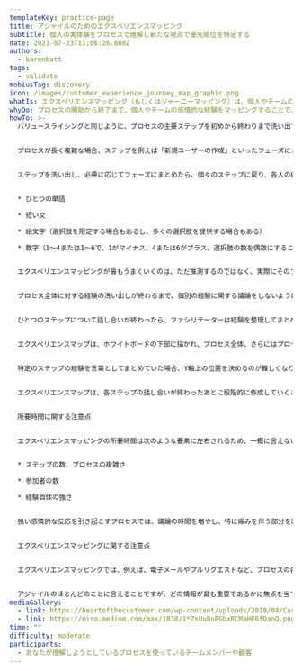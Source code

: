 ```yaml
---
templateKey: practice-page
title: アジャイルのためのエクスペリエンスマッピング
subtitle: 個人の実体験をプロセスで理解し新たな視点で優先順位を特定する
date: 2021-07-23T11:06:26.808Z
authors:
  - karenbatt
tags:
  - validate
mobiusTag: discovery
icon: /images/customer_experience_journey_map_graphic.png
whatIs: エクスペリエンスマッピング（もしくはジャーニーマッピング）は、個人やチームの視点から、プロセスの各段階や特定の重要なステップにおける感情的な反応（思考や感情）に焦点を当て、プロセスとその中で誰かが歩む旅をグラフィカルに表現するために使用します。この手法は、UXデザインにおいて、潜在的な顧客体験を評価するための仮想シナリオに多用されています。また、アジャイルプロジェクトにおいても、既存のプロセスを実際に使用する人々やチームを巻き込む際に、多くの価値を発揮します。
whyDo: プロセスの開始から終了まで、個人やチームの感情的な経験をマッピングすることで、対処すべきリスク領域や痛みのポイントを特定できるようになります。優先順位を評価する際に役立つ情報を提供したり、誤った前提を明らかにすることも可能になります。また、機会を特定するのにも役立ちます。このプラクティスが作成するマップにより、アジャイルチームと利害関係者は、プロセス体験の質を向上させるために具体的にどのようなことに取り組む必要があるのかを一目で確認できるようになり、部門を超えた連携と集中が強化されます。また、優先順位付けと意思決定に重要な情報を提供します。
howTo: >-
  バリュースライシングと同じように、プロセスの主要ステップを初めから終わりまで洗い出すことから始めます。


  プロセスが長く複雑な場合、ステップを例えば「新規ユーザーの作成」といったフェーズにまとめると役立つことがあります。バリュースライシングやイベントストーミングのプラクティスでも行われる方法です。フェーズを作成することで、ウォーク・ザ・ウォールやスプリントレビューのような活動に直接参加していない人でもマップを理解しやすくなります。また、このプラクティスをいくつかのセッションに分割して実践することが簡単にできるようになります。


  ステップを洗い出し、必要に応じてフェーズにまとめたら、個々のステップに戻り、各人の経験（感情的な反応、つまり思考や感情）を洗い出します。経験を表現する方法は様々あります。適切な方法はプロセス、関与する人の数、このプラクティスが行われている文化や状況、プロセスが個人やチームメンバーにとってどの程度問題があるかなどに応じて異なります。:


  * ひとつの単語

  * 短い文

  * 絵文字（選択肢を限定する場合もあるし、多くの選択肢を提供する場合もある）

  * 数字（1～4または1～6で、1がマイナス、4または6がプラス。選択肢の数を偶数にすることで、肯定的と否定的のどちらかを選択してもらうことができる）


  エクスペリエンスマッピングが最もうまくいくのは、ただ推測するのではなく、実際にそのプロセスを使用している人たちに参加してもらったときです。アジャイルを効果的に実践するためにはバイアスを取り除くことが本当に重要です。開発チームに自分たちのソリューションを使っている人がどう感じるかを聞いても、正確な評価が得られるとは限りません。


  プロセス全体に対する経験の洗い出しが終わるまで、個別の経験に関する議論をしないようにしましょう。洗い出しが終わったあとに短い休憩を取ると良いです。その後は洗い出した経験を見直します。マッピングしたプロセスによっては多くの議論が巻き起こるかもしれません。参加者が自分の経験をオープンに共有できる安全な雰囲気を作ることに努めてください。自分の意見を他人にさらされる場所に打ち明けるのは勇気がいることです。


  ひとつのステップについて話し合いが終わったら、ファシリテーターは経験を整理してまとめることが重要です。大きなポストイットを使い、共有されたすべての経験の下に配置します。まとめ方は経験を表現した形式によって異なります。要約する言葉や短いフレーズ、絵文字、色、数字（全回答の平均値）などとしてまとめることができます。


  エクスペリエンスマップは、ホワイトボードの下部に描かれ、プロセス全体、さらにはプロセスのサブセット内で経験がどのように変化するかを視覚的に示すものです。エクスペリエンスマップはX軸とY軸を持つシンプルなグラフです。X軸にはステップが時系列順に並べられます。Y軸は経験に紐づく感情を表していて、上がポジティブ、真ん中がニュートラル、下がネガティブであることを示します。


  特定のステップの経験を言葉としてまとめていた場合、Y軸上の位置を決めるのが難しくなります。しかし、エクスペリエンスマップを作成するためにはどこかを選ばなければいけません。


  エクスペリエンスマップは、各ステップの話し合いが終わったあとに段階的に作成していくこともできます。しかし、各サブセットやセッションの最後に作成する方がインパクトがあることが多いです。できるだけ偏りのない思考や感情に関するコメントを得るために、グラフを導入する前に参加者から経験を洗い出すことが重要です。


  所要時間に関する注意点


  エクスペリエンスマッピングの所要時間は次のような要素に左右されるため、一概に言えないのが実情です。:


  * ステップの数、プロセスの複雑さ

  * 参加者の数

  * 経験自体の強さ


  強い感情的な反応を引き起こすプロセスでは、議論の時間を増やし、特に痛みを伴う部分を議論した後は休憩時間を増やし、効果的に進めるための機転とリーダーシップが必要となります。しかし、このようなプロセスでこそ、エクスペリエンスマッピングから最も大きな利益を得ることができるのです。


  エクスペリエンスマッピングに関する注意点


  エクスペリエンスマッピングでは、例えば、電子メールやプルリクエストなど、プロセスの各ステップにおいて、誰かがどのようにやり取りをするのかについての詳細な情報が含まれることがあります。これらはタッチポイントと呼ばれます。 特定の経験をより詳しく説明するために、グラフの下に顧客から反応を記録することもあります。


  アジャイルのほとんどのことに言えることですが、どの情報が最も重要であるかに焦点を当てることが、効果的であるための鍵です。
mediaGallery:
  - link: https://heartofthecustomer.com/wp-content/uploads/2019/04/Customer_experience_journey_map_graphic.png
  - link: https://miro.medium.com/max/1838/1*ZsUu8nEGbxRCMaHE6fDanQ.png
time: ""
difficulty: moderate
participants:
  - あなたが理解しようとしているプロセスを使っているチームメンバーや顧客
---
```

